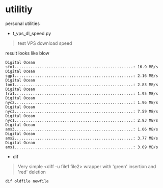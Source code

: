 # utilitiy
personal utilities

 * t_vps_dl_speed.py

> test VPS download speed

result looks like blow

```
Digital Ocean sfo1....................................................: 16.9 MB/s
Digital Ocean sgp1....................................................: 2.16 MB/s
Digital Ocean lon1....................................................: 2.83 MB/s
Digital Ocean fra1....................................................: 1.95 MB/s
Digital Ocean nyc2....................................................: 1.96 MB/s
Digital Ocean nyc3....................................................: 7.59 MB/s
Digital Ocean nyc1....................................................: 2.93 MB/s
Digital Ocean ams3....................................................: 1.06 MB/s
Digital Ocean ams2....................................................: 3.77 MB/s
Digital Ocean ams1....................................................: 3.69 MB/s
```

 * dif

> Very simple <diff -u file1 file2> wrapper with 'green' insertion and 'red' deletion

```
dif oldfile newfile
```
